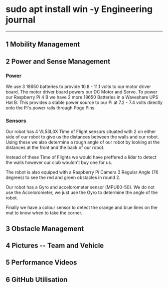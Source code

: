 # sudo apt install win -y Engineering journal

---
## 1 Mobility Management


## 2 Power and Sense Management
### Power
We use 3 18650 batteries to provide 10.8 - 11.1 volts to our motor driver board. The motor driver board powers our DC Motor and Servo. To power our Raspberry Pi 4 B we have 2 more 18650 Batteries in a Waveshare UPS Hat B. This provides a stable power source to our Pi at 7.2 - 7.4 volts directly onto the Pi's power rails through Pogo Pins.

### Sensors
Our robot has 4 VL53L0X Time of Flight sensors situated with 2 on either side of our robot to give us the distances between the walls and our robot. Using these we also determine a rough angle of our robot by looking at the distances at the front and the back of our robot.

Instead of these Time of Flights we would have preffered a lidar to detect the walls however our club wouldn't buy one for us.

The robot is also equiped with a Raspberry Pi Camera 3 Regular Angle (76 degrees) to see the red and green obstacles in round 2. 

Our robot has a Gyro and accelorometer sensor (MPU60-50). We do not use the Accelorometer, we just use the Gyro to determine the angle of the robot. 

Finally we have a colour sensor to detect the orange and blue lines on the mat to know when to take the corner.

## 3 Obstacle Management


## 4 Pictures -- Team and Vehicle


## 5 Performance Videos


## 6 GitHub Utilisation
